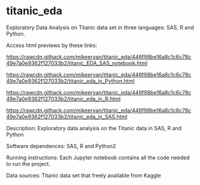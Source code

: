 # titanic_eda
Exploratory Data Analysis on Titanic data set in three languages: SAS, R and Python.

Access html previews by these links:

https://rawcdn.githack.com/mikeeryan/titanic_eda/446f98be16a8c1c6c78c49e7a0e9362f127033b2/titanic_EDA_SAS_notebook.html

https://rawcdn.githack.com/mikeeryan/titanic_eda/446f98be16a8c1c6c78c49e7a0e9362f127033b2/titanic_eda_in_Python.html

https://rawcdn.githack.com/mikeeryan/titanic_eda/446f98be16a8c1c6c78c49e7a0e9362f127033b2/titanic_eda_in_R.html

https://rawcdn.githack.com/mikeeryan/titanic_eda/446f98be16a8c1c6c78c49e7a0e9362f127033b2/titanic_eda_in_SAS.html

Description: 
Exploratory data analysis on the Titanic data in SAS, R and Python

Software dependences:
SAS, R and Python2

Running instructions:
Each Jupyter notebook contains all the code needed to run the project. 

Data sources:
Titanic data set that freely available from Kaggle
